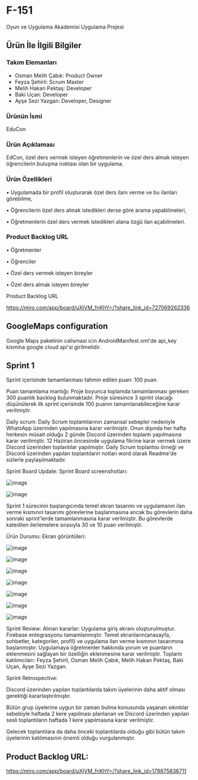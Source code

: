 # F-151

Oyun ve Uygulama Akademisi Uygulama Projesi

## Ürün İle İlgili Bilgiler

### Takım Elemanları

- Osman Melih Çabık: Product Owner
- Feyza Şehirli: Scrum Master
- Melih Hakan Pektaş: Developer
- Baki Uçan: Developer
- Ayşe Sezi Yazgan: Developer, Designer

### Ürünün İsmi

EduCon

### Ürün Açıklaması

EdCon, özel ders vermek isteyen öğretmenlerin ve özel ders almak isteyen öğrencilerin buluşma noktası olan bir uygulama.

### Ürün Özellikleri

• Uygulamada bir profil oluşturarak özel ders ilanı verme ve bu ilanları görebilme,

• Öğrencilerin özel ders almak istedikleri derse göre arama yapabilmeleri,

• Öğretmenlerin özel ders vermek istedikleri alana özgü ilan açabilmeleri.

### Product Backlog URL

• Öğretmenler

• Öğrenciler

• Özel ders vermek isteyen bireyler

• Özel ders almak isteyen bireyler

Product Backlog URL

https://miro.com/app/board/uXjVM_fnKhY=/?share_link_id=727069262336

## GoogleMaps configuration

Google Maps paketinin calismasi icin AndroidManifest.xml'de api_key kismina google cloud api'si girilmelidir.

## Sprint 1

Sprint içerisinde tamamlanması tahmin edilen puan: 100 puan

Puan tamamlama mantığı: Proje boyunca toplamda tamamlanması gereken 300 puanlık backlog bulunmaktadır. Proje süresince 3 sprint olacağı düşünülerek ilk sprint içerisinde 100 puanın tamamlanabileceğine karar verilmiştir. 

Daily scrum: Daily Scrum toplantılarının zamansal sebepler nedeniyle WhatsApp üzerinden yapılmasına karar verilmiştir. Onun dışında her hafta herkesin müsait olduğu 2 günde Discord üzerinden toplantı yapılmasına karar verilmiştir. 12 Haziran öncesinde uygulama fikrine karar vermek üzere Discord üzerinden toplantılar yapılmıştır. Daily Scrum toplantısı örneği ve Discord üzerinden yapılan toplantıların notları word olarak Readme'de sizlerle paylaşılmaktadır. 


Sprint Board Update: Sprint Board screenshotları: 

![image](https://github.com/feyza12345/f_151/assets/133997213/abc4aede-3420-4cbf-9c9f-0454c1ff965b)

![image](https://github.com/feyza12345/f_151/assets/133997213/0bb47040-87c2-4bff-bcd9-7091f8cb6d22)

Sprint 1 sürecinin başlangıcında temel ekran tasarımı ve uygulamanın ilan verme kısmının tasarımı görevlerine başlanmasına ancak bu görevlerin daha sonraki sprint'lerde tamamlanmasına karar verilmiştir. Bu görevlerde katedilen ilerlemelere sırasıyla 30 ve 10 puan verilmiştir.


Ürün Durumu: Ekran görüntüleri:

![image](https://github.com/feyza12345/f_151/assets/133997213/17f9e3b4-8448-4b53-b9b5-daa232edfce2)

![image](https://github.com/feyza12345/f_151/assets/133997213/378f1143-eeba-428e-bb5d-179ebf007ebb)

![image](https://github.com/feyza12345/f_151/assets/133997213/b88205b5-87fa-48c2-ac50-9431382858be)

![image](https://github.com/feyza12345/f_151/assets/133997213/94979117-2ddf-4e72-9f33-bf3f704d7d3e)

![image](https://github.com/feyza12345/f_151/assets/133997213/4cbf292b-82f2-4f79-8573-4cce49c3e75d)

![image](https://github.com/feyza12345/f_151/assets/133997213/acc98476-408e-46ad-8b4b-a47e92ae3eab)

![image](https://github.com/feyza12345/f_151/assets/133997213/92947d6b-0497-4248-8810-1e0dfebafdf8)


Sprint Review: Alınan kararlar: Uygulama giriş ekranı oluşturulmuştur. Firebase entegrasyonu tamamlanmıştır. Temel ekranların(anasayfa, sohbetler, kategoriler, profil) ve uygulama ilan verme kısmının tasarımına başlanmıştır. Uygulamaya öğretmenler hakkında yorum ve puanların eklenmesini sağlayan bir özelliğin eklenmesine karar verilmiştir. Toplantı katılımcıları: Feyza Şehirli, Osman Melih Çabık, Melih Hakan Pektaş, Baki Uçan, Ayşe Sezi Yazgan.


Sprint Retrospective: 

Discord üzerinden yapılan toplantılarda takım üyelerinin daha aktif olması gerektiği kararlaştırılmıştır.

Bütün grup üyelerine uygun bir zaman bulma konusunda yaşanan sıkıntılar sebebiyle haftada 2 kere yapılması planlanan ve Discord üzerinden yapılan sesli toplantıların haftada 1 kere yapılmasına karar verilmiştir.

Gelecek toplantılara da daha önceki toplantılarda olduğu gibi bütün takım üyelerinin katılımasının önemli olduğu vurgulanmıştır.


## Product Backlog URL:
https://miro.com/app/board/uXjVM_fnKhY=/?share_link_id=179875836711
